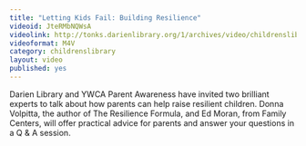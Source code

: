 ```yaml
---
title: "Letting Kids Fail: Building Resilience"
videoid: JteRMbNQWsA
videolink: http://tonks.darienlibrary.org/1/archives/video/childrenslibrary/20121011_building_resilience.m4v
videoformat: M4V
category: childrenslibrary
layout: video
published: yes
---
```


Darien Library and YWCA Parent Awareness have invited two brilliant experts to talk about how parents can help raise resilient children. Donna Volpitta, the author of The Resilience Formula, and Ed Moran, from Family Centers, will offer practical advice for parents and answer your questions in a Q & A session.